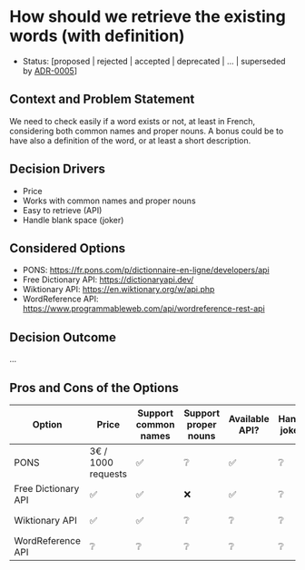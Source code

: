 # How should we retrieve the existing words (with definition)

- Status: [proposed | rejected | accepted | deprecated | … | superseded by [ADR-0005](0005-example.md)]

## Context and Problem Statement

We need to check easily if a word exists or not, at least in French, considering both common names and proper nouns. A bonus could be to have also a definition of the word, or at least a short description.

## Decision Drivers

- Price
- Works with common names and proper nouns
- Easy to retrieve (API)
- Handle blank space (joker)

## Considered Options

- PONS: https://fr.pons.com/p/dictionnaire-en-ligne/developers/api
- Free Dictionary API: https://dictionaryapi.dev/
- Wiktionary API: https://en.wiktionary.org/w/api.php
- WordReference API: https://www.programmableweb.com/api/wordreference-rest-api

## Decision Outcome

...

## Pros and Cons of the Options

| Option              | Price              | Support common names | Support proper nouns | Available API? | Handle jokers | Comments                                                                                                                                   |
| ------------------- | ------------------ | -------------------- | -------------------- | -------------- | ------------- | ------------------------------------------------------------------------------------------------------------------------------------------ |
| PONS                | 3€ / 1000 requests | ✅                   | ❔                   | ✅             | ❔            |
| Free Dictionary API | ✅                 | ✅                   | ❌                   | ✅             | ❔            | Is recent, has a lot of success but might not stay live                                                                                    |
| Wiktionary API      | ✅                 | ✅                   | ❔                   | ❔             | ❔            | ⚠️ https://stackoverflow.com/a/4342777                                                                                                     |
| WordReference API   | ❔                 | ❔                   | ❔                   | ❔             | ❔            | Seems to be dead since [2021-06-03](https://web.archive.org/web/20200603095634/https://www.wordreference.com/licensing/dictionary_api.htm) |
